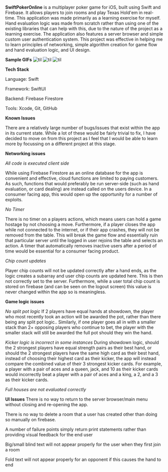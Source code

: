 **SwiftPokerOnline** is a multiplayer poker game for iOS, built using Swift and Firebase. It allows players to join rooms and play Texas Hold'em in real-time. This application was made primarily as a learning exercise for myself. Hand evaluation logic was made from scratch rather than using one of the existing libraries that can help with this, due to the nature of the project as a learning exercise. The application also features a server browser and simple custom user authentication system. This project was effective in helping me to learn principles of networking, simple algorithm creation for game flow and hand evaluation logic, and UI design.

**Sample GIFs**
![til](https://media2.giphy.com/media/v1.Y2lkPTc5MGI3NjExcTkxM3l1bDNsNXFqcDdhYWxjcTFnZHNldTk4ZHB1OXR5amRqemg5ZiZlcD12MV9pbnRlcm5hbF9naWZfYnlfaWQmY3Q9Zw/t1QrWauvsGXsL5r2i0/giphy.gif)
![til](https://media3.giphy.com/media/v1.Y2lkPTc5MGI3NjExMHk0Z2d4Z2dqZ2puaDE5MWZ5dDE1bHJoNjhtOHA1Z2g0YTdtd3prZCZlcD12MV9pbnRlcm5hbF9naWZfYnlfaWQmY3Q9Zw/n5Mu2acQtWuTMnF2Ir/giphy.gif)
![til](https://media2.giphy.com/media/v1.Y2lkPTc5MGI3NjExNHUwOG0xcXk3b3NxNXM1OW1yZjM5cHFnbjRjc284Z3FmM21mZDB1NCZlcD12MV9pbnRlcm5hbF9naWZfYnlfaWQmY3Q9Zw/cwIEAhacKohGMHCPdN/giphy.gif)

**Tech Stack**

Language: Swift

Framework: SwiftUI

Backend: Firebase Firestore

Tools: Xcode, Git, GitHub

**Known Issues**

There are a relatively large number of bugs/issues that exist within the app in its current state. While a lot of these would be fairly trivial to fix, I have decided to move on from this project as I feel that I would be able to learn more by focussing on a different project at this stage. 

**Networking issues**

*All code is executed client side*

While using Firebase Firestore as an online database for the app is convenient and effective, cloud functions are limited to paying customers. As such, functions that would preferably be run server-side (such as hand evaluation, or card dealing) are instead called on the users device. In a consumer facing app, this would open up the opportunity for a number of exploits.

*No Timer*

There is no timer on a players actions, which means users can hold a game hostage by not choosing a move. Furthermore, if a player closes the app while not connected to the internet, or if their app crashes, they will not be removed from the table. This will break the game flow and essentially ruin that particular server until the logged in user rejoins the table and selects an action. A timer that automatically removes inactive users after a period of time would be essential for a consumer facing product.

*Chip count updates*

Player chip counts will not be updated correctly after a hand ends, as the logic creates a subarray and user chip counts are updated here. This is then not correctly set to the server. Furthermore, while a user total chip count is stored on firebase (and can be seen on the logout screen) this value is never changed within the app so is meaningless.

**Game logic issues**

*No split pot logic*
If 2 players have equal hands at showdown, the player who most recently took an action will be awarded the pot, rather than there being any split pot logic.. Similarly, if one player goes all in with a smaller stack than 2+ opposing players who continue to bet, the player with the smaller stack will still be awarded the full pot should they win the hand.

*Kicker logic is incorrect in some instances*
During showdown logic, should the 2 strongest players have equal strength pairs as their best hand, or should the 2 strongest players have the same high card as their best hand, instead of choosing their highest card as their kicker, the app will instead compare the combined value of their 3 strongest kicker cards. For example, a player with a pair of aces and a queen, jack, and 10 as their kicker cards would incorrectly beat a player with a pair of aces and a king, a 2, and a 3 as their kicker cards.

*Full houses are not evaluated correctly*


**UI Issues**
There is no way to return to the server browser/main menu without closing and re-opening the app.

There is no way to delete a room that a user has created other than doing so manually on firebase. 

A number of failure points simply return print statements rather than providing visual feedback for the end user

Big/small blind text will not appear properly for the user when they first join a room

Fold text will not appear properly for an opponent if this causes the hand to end


